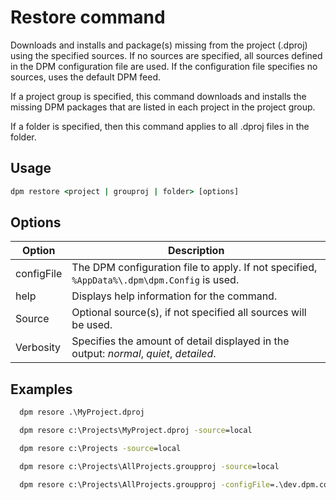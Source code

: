 # Restore command

Downloads and installs and package(s) missing from the project (.dproj) using the specified sources. If no sources are specified, all sources defined in the DPM configuration file are used. If the configuration file specifies no sources, uses the default DPM feed.

If a project group is specified, this command downloads and installs the missing DPM packages that are listed in each project in the project group.

If a folder is specified, then this command applies to all .dproj files in the folder.

## Usage

```bat
dpm restore <project | grouproj | folder> [options]
```

## Options

| Option     | Description                                                                                 |
| ---------- | ------------------------------------------------------------------------------------------- |
| configFile | The DPM configuration file to apply. If not specified, `%AppData%\.dpm\dpm.Config` is used. |
| help       | Displays help information for the command.                                                  |
| Source     | Optional source(s), if not specified all sources will be used.                              |
| Verbosity  | Specifies the amount of detail displayed in the output: _normal_, _quiet_, _detailed_.      |

## Examples

```bat
  dpm resore .\MyProject.dproj

  dpm resore c:\Projects\MyProject.dproj -source=local

  dpm resore c:\Projects -source=local

  dpm resore c:\Projects\AllProjects.groupproj -source=local

  dpm resore c:\Projects\AllProjects.groupproj -configFile=.\dev.dpm.config
```

